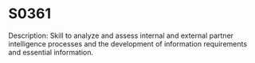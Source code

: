 # S0361
Description: Skill to analyze and assess internal and external partner intelligence processes and the development of information requirements and essential information.
